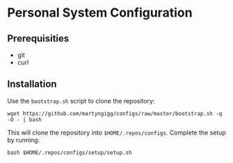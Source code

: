 # Personal System Configuration

## Prerequisities

* git
* curl

## Installation

Use the `bootstrap.sh` script to clone the repository:

    wget https://github.com/martyngigg/configs/raw/master/bootstrap.sh -q -O - | bash

This will clone the repository into `$HOME/.repos/configs`. Complete the setup by running:

    bash $HOME/.repos/configs/setup/setup.sh
